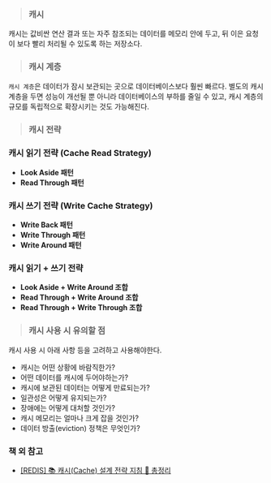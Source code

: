 > ### 캐시

캐시는 값비싼 연산 결과 또는 자주 참조되는 데이터를 메모리 안에 두고, 뒤 이은 요청이 보다 빨리 처리될 수 있도록 하는 저장소다.

> ### 캐시 계층

`캐시 계층`은 데이터가 잠시 보관되는 곳으로 데이터베이스보다 훨씬 빠르다.
별도의 캐시 계층을 두면 성능이 개선될 뿐 아니라 데이터베이스의 부하를 줄일 수 있고, 캐시 계층의 규모를 독립적으로 확장시키는 것도 가능해진다.

> ### 캐시 전략

### 캐시 읽기 전략 (Cache Read Strategy)

- **Look Aside 패턴**
- **Read Through 패턴**

### 캐시 쓰기 전략 (Write Cache Strategy)

- **Write Back 패턴**
- **Write Through 패턴**
- **Write Around 패턴**

### 캐시 읽기 + 쓰기 전략

- **Look Aside + Write Around 조합**
- **Read Through + Write Around 조합**
- **Read Through + Write Through 조합**

> ### 캐시 사용 시 유의할 점

캐시 사용 시 아래 사항 등을 고려하고 사용해야한다.

- 캐시는 어떤 상황에 바람직한가?
- 어떤 데이터를 캐시에 두어야하는가?
- 캐시에 보관된 데이터는 어떻게 만료되는가?
- 일관성은 어떻게 유지되는가?
- 장애에는 어떻게 대처할 것인가?
- 캐시 메모리는 얼마나 크게 잡을 것인가?
- 데이터 방출(eviction) 정책은 무엇인가?

### 책 외 참고

- [[REDIS] 📚 캐시(Cache) 설계 전략 지침 💯 총정리](https://inpa.tistory.com/entry/REDIS-%F0%9F%93%9A-%EC%BA%90%EC%8B%9CCache-%EC%84%A4%EA%B3%84-%EC%A0%84%EB%9E%B5-%EC%A7%80%EC%B9%A8-%EC%B4%9D%EC%A0%95%EB%A6%AC)
